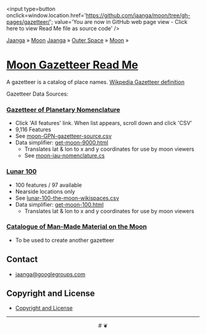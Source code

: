 <span style=display:none; >[You are now in GitHub source code view - click here to view Read Me file as a web page]( http://jaanga.github.io/moon/gazetteer/index.html "View file as a web page." ) </span>
<input type=button onclick=window.location.href='https://github.com/jaanga/moon/tree/gh-pages/gazetteer/'; value='You are now in GitHub web page view - Click here to view Read Me file as source code'  />

[Jaanga]( http://jaanga.github.io/ ) &raquo; [Moon]( http://jaanga.github.io/moon/ )  [Jaanga]( http://jaanga.github.io/ ) » [Outer Space]( http://jaanga.github.io/outer-space/ ) »
[Moon]( http://jaanga.github.io/moon/ ) »

[Moon Gazetteer Read Me]( ./index.html )
===


A gazetteer is a catalog of place names. 
[Wikpedia Gazetteer definition]( http://en.wikipedia.org/wiki/Gazetteer )


Gazetteer Data Sources:

### [Gazetteer of Planetary Nomenclature]( http://planetarynames.wr.usgs.gov/Page/MOON/target )

* Click 'All features' link. When list appears, scroll down and click 'CSV'
* 9,116 Features
* See [moon-GPN-gazetteer-source.csv]( moon-GPN-gazetteer-source.csv )
* Data simplifier: [get-moon-9000.html]( get-moon-9000.html )
	* Translates lat & lon to x and y coordinates for use by moon viewers
	* See [moon-iau-nomenclature.cs]( moon-iau-nomenclature.csv )

### [Lunar 100]( http://the-moon.wikispaces.com/Lunar+100 )

* 100 features / 97 available
* Nearside locations only
* See [lunar-100-the-moon-wikispaces.csv]( lunar-100-the-moon-wikispaces.csv )
* Data simplifier: [get-moon-100.html]( get-moon-100.html )
	* Translates lat & lon to x and y coordinates for use by moon viewers


### [Catalogue of Man-Made Material on the Moon]( http://history.nasa.gov/FINAL%20Catalogue%20of%20Manmade%20Material%20on%20the%20Moon.pdf )

* To be used to create another gazetteer


## Contact

* jaanga@googlegroups.com

## Copyright and License

* [Copyright and License]( http://jaanga.github.io/#http://jaanga.github.io/jaanga-copyright-and-mit-license.md ) 

***

<center title="dingbat" >
# <a href=javascript:window.scrollTo(0,0); style=text-decoration:none; >❦</a>
</center>
